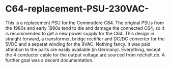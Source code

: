 # C64-replacement-PSU-230VAC-
This is a replacement PSU for the Commodore C64. The original PSUs from the 1980s and early 1990s tend to die and damage the connected C64, so it is recommended to get a new power supply for the C64.
This design in straight forward, a transformer, bridge rectifier and DC/DC converter for the 5VDC and a separat winding for the 9VAC. Nothing fancy. It was paid attention to the parts are easily available (in Germany). Everything, except the 4 conductor cable for the output voltage are sourced from reichelt.de.
A further goal was a decent documentation.

